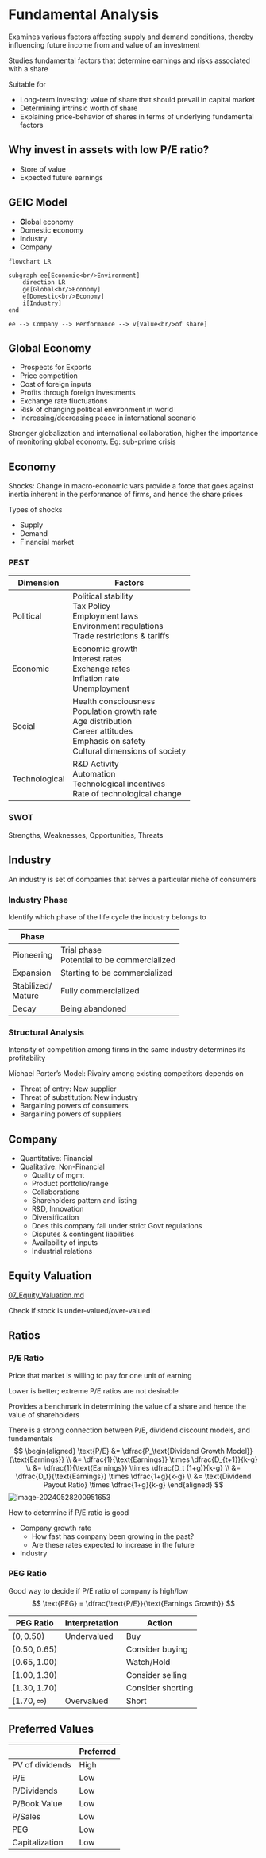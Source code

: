 # Fundamental Analysis

Examines various factors affecting supply and demand conditions, thereby influencing future income from and value of an investment

Studies fundamental factors that determine earnings and risks associated with a share

Suitable for

- Long-term investing: value of share that should prevail in capital market
- Determining intrinsic worth of share
- Explaining price-behavior of shares in terms of underlying fundamental factors

## Why invest in assets with low P/E ratio?

- Store of value
- Expected future earnings

## GEIC Model

- **G**lobal economy
- Domestic **e**conomy
- **I**ndustry
- **C**ompany

```mermaid
flowchart LR

subgraph ee[Economic<br/>Environment]
	direction LR
	ge[Global<br/>Economy]
	e[Domestic<br/>Economy]
	i[Industry] 
end

ee --> Company --> Performance --> v[Value<br/>of share]
```

## Global Economy

- Prospects for Exports
- Price competition
- Cost of foreign inputs
- Profits through foreign investments
- Exchange rate fluctuations
- Risk of changing political environment in world
- Increasing/decreasing peace in international scenario

Stronger globalization and international collaboration, higher the importance of monitoring global economy. Eg: sub-prime crisis

## Economy

Shocks: Change in macro-economic vars provide a force that goes against inertia inherent in the performance of firms, and hence the share prices

Types of shocks

- Supply
- Demand
- Financial market

### PEST

| Dimension     | Factors                                                      |
| ------------- | ------------------------------------------------------------ |
| Political     | Political stability<br />Tax Policy<br />Employment laws<br />Environment regulations<br />Trade restrictions & tariffs |
| Economic      | Economic growth<br />Interest rates<br />Exchange rates<br />Inflation rate<br />Unemployment |
| Social        | Health consciousness<br />Population growth rate<br />Age distribution<br />Career attitudes<br />Emphasis on safety<br />Cultural dimensions of society |
| Technological | R&D Activity<br />Automation<br />Technological incentives<br />Rate of technological change |

### SWOT

Strengths, Weaknesses, Opportunities, Threats

## Industry

An industry is set of companies that serves a particular niche of consumers

### Industry Phase

Identify which phase of the life cycle the industry belongs to

| Phase                   |                                                 |
| ----------------------- | ----------------------------------------------- |
| Pioneering              | Trial phase<br />Potential to be commercialized |
| Expansion               | Starting to be commercialized                   |
| Stabilized/<br />Mature | Fully commercialized                            |
| Decay                   | Being abandoned                                 |

### Structural Analysis

Intensity of competition among firms in the same industry determines its profitability

Michael Porter’s Model: Rivalry among existing competitors depends on

- Threat of entry: New supplier
- Threat of substitution: New industry
- Bargaining powers of consumers
- Bargaining powers of suppliers

## Company

- Quantitative: Financial
- Qualitative: Non-Financial
  - Quality of mgmt
  - Product portfolio/range
  - Collaborations
  - Shareholders pattern and listing
  - R&D, Innovation
  - Diversification
  - Does this company fall under strict Govt regulations
  - Disputes & contingent liabilities
  - Availability of inputs
  - Industrial relations

## Equity Valuation

[07_Equity_Valuation.md](../Corporate_Finance/07_Equity_Valuation.md) 

Check if stock is under-valued/over-valued

## Ratios

### P/E Ratio 

Price that market is willing to pay for one unit of earning

Lower is better; extreme P/E ratios are not desirable

Provides a benchmark in determining the value of a share and hence the value of shareholders

There is a strong connection between P/E, dividend discount models, and fundamentals
$$
\begin{aligned}
\text{P/E}
&= \dfrac{P_\text{Dividend Growth Model}}{\text{Earnings}} \\
&= \dfrac{1}{\text{Earnings}} \times \dfrac{D_{t+1}}{k-g} \\
&= \dfrac{1}{\text{Earnings}} \times \dfrac{D_t (1+g)}{k-g} \\
&= \dfrac{D_t}{\text{Earnings}} \times \dfrac{1+g}{k-g} \\
&= \text{Dividend Payout Ratio} \times \dfrac{1+g}{k-g} 
\end{aligned}
$$
![image-20240528200951653](./assets/image-20240528200951653.png)

How to determine if P/E ratio is good

- Company growth rate
  - How fast has company been growing in the past?
  - Are these rates expected to increase in the future
- Industry

### PEG Ratio

Good way to decide if P/E ratio of company is high/low
$$
\text{PEG} = \dfrac{\text{P/E}}{\text{Earnings Growth}}
$$

| PEG Ratio        | Interpretation | Action            |
| ---------------- | -------------- | ----------------- |
| $(0, 0.50)$      | Undervalued    | Buy               |
| $[0.50, 0.65)$   |                | Consider buying   |
| $[0.65, 1.00)$   |                | Watch/Hold        |
| $[1.00, 1.30)$   |                | Consider selling  |
| $[1.30, 1.70)$   |                | Consider shorting |
| $[1.70, \infty)$ | Overvalued     | Short             |

## Preferred Values

|                 | Preferred |
| --------------- | --------- |
| PV of dividends | High      |
| P/E             | Low       |
| P/Dividends     | Low       |
| P/Book Value    | Low       |
| P/Sales         | Low       |
| PEG             | Low       |
| Capitalization  | Low       |

